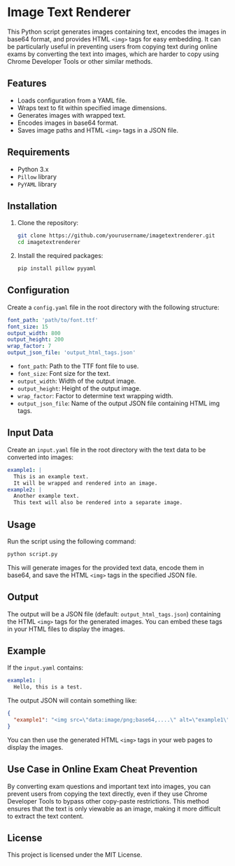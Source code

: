 # Image Text Renderer

This Python script generates images containing text, encodes the images in base64 format, and provides HTML `<img>` tags for easy embedding. It can be particularly useful in preventing users from copying text during online exams by converting the text into images, which are harder to copy using Chrome Developer Tools or other similar methods.

## Features
- Loads configuration from a YAML file.
- Wraps text to fit within specified image dimensions.
- Generates images with wrapped text.
- Encodes images in base64 format.
- Saves image paths and HTML `<img>` tags in a JSON file.

## Requirements
- Python 3.x
- `Pillow` library
- `PyYAML` library

## Installation

1. Clone the repository:
   ```bash
   git clone https://github.com/yourusername/imagetextrenderer.git
   cd imagetextrenderer
   ```

2. Install the required packages:
   ```bash
   pip install pillow pyyaml
   ```

## Configuration

Create a `config.yaml` file in the root directory with the following structure:

```yaml
font_path: 'path/to/font.ttf'
font_size: 15
output_width: 800
output_height: 200
wrap_factor: 7
output_json_file: 'output_html_tags.json'
```

- `font_path`: Path to the TTF font file to use.
- `font_size`: Font size for the text.
- `output_width`: Width of the output image.
- `output_height`: Height of the output image.
- `wrap_factor`: Factor to determine text wrapping width.
- `output_json_file`: Name of the output JSON file containing HTML img tags.

## Input Data

Create an `input.yaml` file in the root directory with the text data to be converted into images:

```yaml
example1: |
  This is an example text.
  It will be wrapped and rendered into an image.
example2: |
  Another example text.
  This text will also be rendered into a separate image.
```

## Usage

Run the script using the following command:

```bash
python script.py
```

This will generate images for the provided text data, encode them in base64, and save the HTML `<img>` tags in the specified JSON file.

## Output

The output will be a JSON file (default: `output_html_tags.json`) containing the HTML `<img>` tags for the generated images. You can embed these tags in your HTML files to display the images.

## Example

If the `input.yaml` contains:

```yaml
example1: |
  Hello, this is a test.
```

The output JSON will contain something like:

```json
{
  "example1": "<img src=\"data:image/png;base64,....\" alt=\"example1\">"
}
```

You can then use the generated HTML `<img>` tags in your web pages to display the images.

## Use Case in Online Exam Cheat Prevention

By converting exam questions and important text into images, you can prevent users from copying the text directly, even if they use Chrome Developer Tools to bypass other copy-paste restrictions. This method ensures that the text is only viewable as an image, making it more difficult to extract the text content.

## License

This project is licensed under the MIT License.
